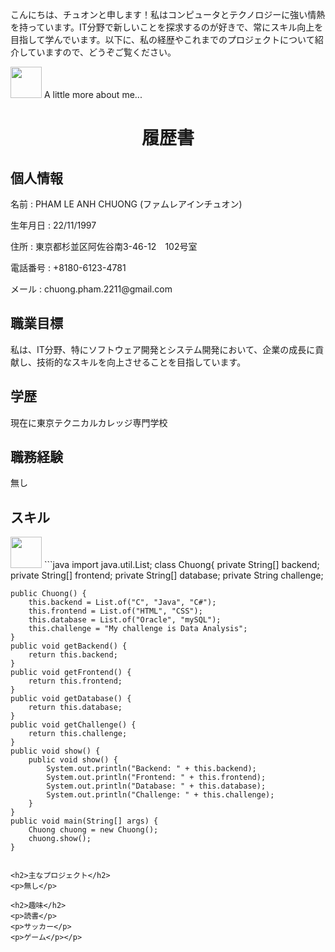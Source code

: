 <p> こんにちは、チュオンと申します！私はコンピュータとテクノロジーに強い情熱を持っています。IT分野で新しいことを探求するのが好きで、常にスキル向上を目指して学んでいます。以下に、私の経歴やこれまでのプロジェクトについて紹介していますので、どうぞご覧ください。</p>
</p>
<img src="https://media.giphy.com/media/VgCDAzcKvsR6OM0uWg/giphy.gif" width="50"> A little more about me...  

<h1 align="center"> 履歴書 </h1>
<h2>個人情報</h2>
<p>名前 : PHAM LE ANH CHUONG (ファムレアインチュオン)</p>
<p>生年月日 : 22/11/1997</p>
<p>住所 : 東京都杉並区阿佐谷南3-46-12　102号室 </p>
<p>電話番号 : +8180-6123-4781</p>
<p>メール : chuong.pham.2211@gmail.com </p>

<h2>職業目標</h2>
私は、IT分野、特にソフトウェア開発とシステム開発において、企業の成長に貢献し、技術的なスキルを向上させることを目指しています。

<h2>学歴</h2>
<p>現在に東京テクニカルカレッジ専門学校</p>

<h2>職務経験</h2>
<p>無し</p>

<h2>スキル</h2>
<img src="https://media.giphy.com/media/VgCDAzcKvsR6OM0uWg/giphy.gif" width="50">
```java
import java.util.List;
class Chuong{
    private String[] backend;
    private String[] frontend;
    private String[] database;
    private String challenge;
    
    public Chuong() {
        this.backend = List.of("C", "Java", "C#");
        this.frontend = List.of("HTML", "CSS");
        this.database = List.of("Oracle", "mySQL");
        this.challenge = "My challenge is Data Analysis";
    }
    public void getBackend() {
        return this.backend;
    }
    public void getFrontend() {
        return this.frontend;
    }
    public void getDatabase() {
        return this.database;
    }
    public void getChallenge() {
        return this.challenge;
    }
    public void show() {
        public void show() {
            System.out.println("Backend: " + this.backend);
            System.out.println("Frontend: " + this.frontend);
            System.out.println("Database: " + this.database);
            System.out.println("Challenge: " + this.challenge);
        }
    }
    public void main(String[] args) {
        Chuong chuong = new Chuong();
        chuong.show();
    }

```

<h2>主なプロジェクト</h2>
<p>無し</p>

<h2>趣味</h2>
<p>読書</p>
<p>サッカー</p>
<p>ゲーム</p></p>
